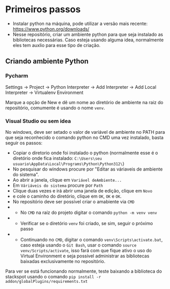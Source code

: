 # Primeiros passos

* Instalar python na máquina, pode utilizar a versão mais recente: https://www.python.org/downloads/
* Nesse repositório, criar um ambiente python para que seja instalado as bibliotecas necessárias. Caso esteja usando alguma idea, normalmente eles tem auxlio para esse tipo de criação.

## Criando ambiente Python

### Pycharm

Settings -> Project -> Python Interpreter -> Add Interpreter -> Add Local Interpreter -> Virtualenv Environment

Marque a opção de New e dê um nome ao diretório de ambiente na raiz do repositório, comumente é usando o nome `venv`.

### Visual Studio ou sem idea
No windows, deve ser setado o valor de variável de ambiente no PATH para que seja reconhecido o comando python no CMD uma vez instalado, basta seguir os passos:
* Copiar o diretorio onde foi instalado o python (normalmente esse é o diretório onde fica instalado: `C:\Users\seu usuario\AppData\Local\Programs\Python\Python312\`)
* No pesquisar do windows procure por "Editar as váriaveis de ambiente do sistema".
* Ao abrir a janela, clique em `Variável deAmbiente...`
* Em `Váriáveis do sistema` procure por `Path`
* Clique duas vezes e irá abrir uma janela de edição, clique em `Novo`
* e cole o caminho do diretório, clique em `OK`, `OK` e `OK`.
* No repositório deve ser possível criar o amabiente via `CMD`
* * No `CMD` na raíz do projeto digitar o comando `python -m venv venv`
* * Verificar se o diretório `venv` foi criado, se sim, seguir o próximo passo
* * Continuando no `CMD`, digitar o comando `venv\Scripts\activate.bat`, caso esteja usando o `Git Bash`, usar o comando `source venv/Scripts/activate`, isso fará com que fique ativo o uso do Virtual Environment e seja possível administrar as bibliotecas baixadas exclusivamente no repositório. 


Para ver se está funcionando normalmente, teste baixando a biblioteca do stackspot usando o comando `pip install -r addon/globalPlugins/requirements.txt`
 